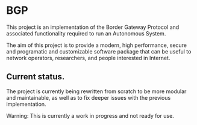 # BGP

This project is an implementation of the Border Gateway Protocol and associated functionality required to run an Autonomous System.

The aim of this project is to provide a modern, high performance, secure and programatic and customizable software package that can be useful to network operators, researchers, and people interested in Internet.

## Current status.

The project is currently being rewritten from scratch to be more modular and maintainable, as well as to fix deeper issues with the previous implementation.

Warning: This is currently a work in progress and not ready for use.